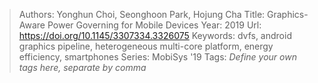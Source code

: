 > Authors: Yonghun Choi, Seonghoon Park, Hojung Cha
> Title: Graphics-Aware Power Governing for Mobile Devices
> Year: 2019
> Url: https://doi.org/10.1145/3307334.3326075
> Keywords: dvfs, android graphics pipeline, heterogeneous multi-core platform, energy efficiency, smartphones
> Series: MobiSys '19
> Tags: *Define your own tags here, separate by comma*